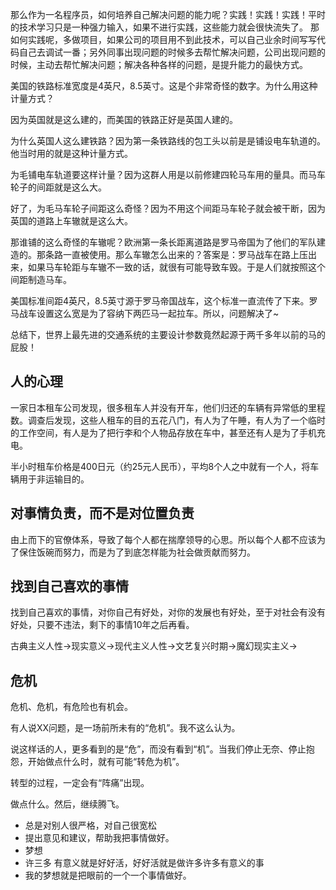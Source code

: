 那么作为一名程序员，如何培养自己解决问题的能力呢？实践！实践！实践！平时的技术学习只是一种强力输入，如果不进行实践，这些能力就会很快流失了。
那如何实践呢，多做项目，如果公司的项目用不到此技术，可以自己业余时间写写代码自己去调试一番；另外同事出现问题的时候多去帮忙解决问题，公司出现问题的时候，主动去帮忙解决问题；解决各种各样的问题，是提升能力的最快方式。



美国的铁路标准宽度是4英尺，8.5英寸。这是个非常奇怪的数字。为什么用这种计量方式？

因为英国就是这么建的，而美国的铁路正好是英国人建的。

为什么英国人这么建铁路？因为第一条铁路线的包工头以前是是铺设电车轨道的。他当时用的就是这种计量方式。

为毛铺电车轨道要这样计量？因为这群人用是以前修建四轮马车用的量具。而马车轮子的间距就是这么大。

好了，为毛马车轮子间距这么奇怪？因为不用这个间距马车轮子就会被干断，因为英国的道路上车辙就是这么大。

那谁铺的这么奇怪的车辙呢？欧洲第一条长距离道路是罗马帝国为了他们的军队建造的。那条路一直被使用。那么车辙怎么出来的？答案是：罗马战车在路上压出来，如果马车轮距与车辙不一致的话，就很有可能导致车毁。于是人们就按照这个间距制造马车。

美国标准间距4英尺，8.5英寸源于罗马帝国战车，这个标准一直流传了下来。罗马战车设置这么宽是为了容纳下两匹马一起拉车。所以，问题解决了~

总结下，世界上最先进的交通系统的主要设计参数竟然起源于两千多年以前的马的屁股！







## 人的心理



一家日本租车公司发现，很多租车人并没有开车，他们归还的车辆有异常低的里程数。调查后发现，这些人租车的目的五花八门，有人为了午睡，有人为了一个临时的工作空间，有人是为了把行李和个人物品存放在车中，甚至还有人是为了手机充电。

半小时租车价格是400日元（约25元人民币），平均8个人之中就有一个人，将车辆用于非运输目的。

## 对事情负责，而不是对位置负责

由上而下的官僚体系，导致了每个人都在揣摩领导的心思。所以每个人都不应该为了保住饭碗而努力，而是为了到底怎样能为社会做贡献而努力。


## 找到自己喜欢的事情

找到自己喜欢的事情，对你自己有好处，对你的发展也有好处，至于对社会有没有好处，只要不违法，剩下的事情10年之后再看。

古典主义人性->现实意义->现代主义人性->文艺复兴时期->魔幻现实主义->



## 危机

危机、危机，有危险也有机会。

 有人说XX问题，是一场前所未有的“危机”。我不这么认为。

说这样话的人，更多看到的是“危”，而没有看到“机”。当我们停止无奈、停止抱怨，开始做点什么时，就有可能“转危为机”。

转型的过程，一定会有“阵痛”出现。

做点什么。然后，继续腾飞。 






- 总是对别人很严格，对自己很宽松
- 提出意见和建议，帮助我把事情做好。
- 梦想
- 许三多  有意义就是好好活，好好活就是做许多许多有意义的事
- 我的梦想就是把眼前的一个一个事情做好。